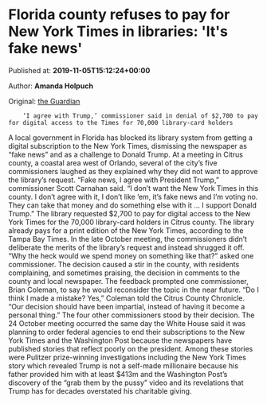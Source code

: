 
# Florida county refuses to pay for New York Times in libraries: 'It's fake news'

Published at: **2019-11-05T15:12:24+00:00**

Author: **Amanda Holpuch**

Original: [the Guardian](https://www.theguardian.com/us-news/2019/nov/05/florida-county-refuses-pay-new-york-times-libraries-fake-news)


        ‘I agree with Trump,’ commissioner said in denial of $2,700 to pay for digital access to the Times for 70,000 library-card holders
      
A local government in Florida has blocked its library system from getting a digital subscription to the New York Times, dismissing the newspaper as “fake news” and as a challenge to Donald Trump.
At a meeting in Citrus county, a coastal area west of Orlando, several of the city’s five commissioners laughed as they explained why they did not want to approve the library’s request.
“Fake news, I agree with President Trump,” commissioner Scott Carnahan said. “I don’t want the New York Times in this county. I don’t agree with it, I don’t like ’em, it’s fake news and I’m voting no. They can take that money and do something else with it … I support Donald Trump.”
The library requested $2,700 to pay for digital access to the New York Times for the 70,000 library-card holders in Citrus county. The library already pays for a print edition of the New York Times, according to the Tampa Bay Times.
In the late October meeting, the commissioners didn’t deliberate the merits of the library’s request and instead shrugged it off. “Why the heck would we spend money on something like that?” asked one commissioner.
The decision caused a stir in the county, with residents complaining, and sometimes praising, the decision in comments to the county and local newspaper. The feedback prompted one commissioner, Brian Coleman, to say he would reconsider the topic in the near future.
“Do I think I made a mistake? Yes,” Coleman told the Citrus County Chronicle. “Our decision should have been impartial, instead of having it become a personal thing.”
The four other commissioners stood by their decision.
The 24 October meeting occurred the same day the White House said it was planning to order federal agencies to end their subscriptions to the New York Times and the Washington Post because the newspapers have published stories that reflect poorly on the president.
Among these stories were Pulitzer prize-winning investigations including the New York Times story which revealed Trump is not a self-made millionaire because his father provided him with at least $413m and the Washington Post’s discovery of the “grab them by the pussy” video and its revelations that Trump has for decades overstated his charitable giving.
